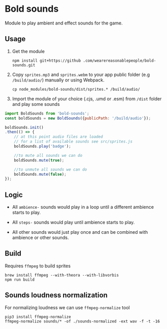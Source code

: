 # Bold sounds

Module to play ambient and effect sounds for the game.

## Usage

1. Get the module

    `npm install git+https://github .com/wearereasonablepeople/bold-sounds.git`

2. Copy `sprites.mp3` and `sprites.webm` to your app public folder (e.g `/build/audio/`) manually or using Webpack.
    ```
    cp node_modules/bold-sounds/dist/sprites.* /build/audio/
    ```


3. Import the module of your choice (.cjs, .umd or .esm) from `/dist` folder and play some sounds

```javascript
import BoldSounds from 'bold-sounds';
const boldSounds = new BoldSounds({publicPath: '/build/audio'});

boldSounds.init()
.then(() => {
    // at this point audio files are loaded
    // for a list of available sounds see src/sprites.js
    boldSounds.play('badge');

    //to mute all sounds we can do
    boldSounds.mute(true);

    //to unmute all sounds we can do
    boldSounds.mute(false);
});
```

## Logic

- All `ambience-` sounds would play in a loop until a different ambience starts to play.

- All `steps-` sounds would play until ambience starts to play.

- All other sounds would just play once and can be combined with ambience or other sounds.

## Build

Requires `ffmpeg` to build sprites

```
brew install ffmpeg --with-theora --with-libvorbis
npm run build
```

## Sounds loudness normalization

For normalizing loudness we can use `ffmpeg-normalize` tool
```
pip3 install ffmpeg-normalize
ffmpeg-normalize sounds/* -of ./sounds-normalized -ext wav -f -t -16
```
